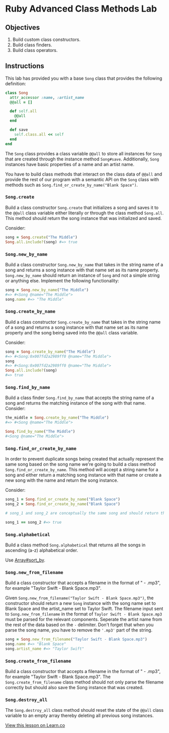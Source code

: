 # Ruby Advanced Class Methods Lab

## Objectives

1. Build custom class constructors.
2. Build class finders.
3. Build class operators.

## Instructions

This lab has provided you with a base `Song` class that provides the following definition:

```ruby
class Song
  attr_accessor :name, :artist_name
  @@all = []

  def self.all
    @@all
  end

  def save
    self.class.all << self
  end
end
```

The `Song` class provides a class variable `@@all` to store all instances for `Song` that are created through the instance method `Song#save`. Additionally, `Song` instances have basic properties of a name and an artist name.

You have to build class methods that interact on the class data of `@@all` and provide the rest of our program with a semantic API on the `Song` class with methods such as `Song.find_or_create_by_name("Blank Space")`.

### `Song.create`

Build a class constructor `Song.create` that initializes a song and saves it to the `@@all` class variable either literally or through the class method `Song.all`. This method should return the song instance that was initialized and saved.

Consider:

```ruby
song = Song.create("The Middle")
Song.all.include?(song) #=> true
```

### `Song.new_by_name`

Build a class constructor `Song.new_by_name` that takes in the string name of a song and returns a song instance with that name set as its name property. `Song.new_by_name` should return an instance of `Song` and not a simple string or anything else. Implement the following functionality:

```ruby
song = Song.new_by_name("The Middle")
#=> #<Song @name="The Middle">
song.name #=> "The Middle"
```

### `Song.create_by_name`

Build a class constructor `Song.create_by_name` that takes in the string name of a song and returns a song instance with that name set as its name property and the song being saved into the `@@all` class variable.

Consider:

```ruby
song = Song.create_by_name("The Middle")
#=> #<Song:0x007fd2a2989ff0 @name="The Middle">
song
#=> #<Song:0x007fd2a2989ff0 @name="The Middle">
Song.all.include?(song)
#=> true
```

### `Song.find_by_name`

Build a class finder `Song.find_by_name` that accepts the string name of a song and returns the matching instance of the song with that name. Consider:

```ruby
the_middle = Song.create_by_name("The Middle")
#=> #<Song @name="The Middle">

Song.find_by_name("The Middle")
#<Song @name="The Middle">
```

### `Song.find_or_create_by_name`

In order to prevent duplicate songs being created that actually represent the same song based on the song name we're going to build a class method `Song.find_or_create_by_name`. This method will accept a string name for a song and either return a matching song instance with that name or create a new song with the name and return the song instance.

Consider:

```ruby
song_1 = Song.find_or_create_by_name("Blank Space")
song_2 = Song.find_or_create_by_name("Blank Space")

# song_1 and song_2 are conceptually the same song and should return the same song instance because of `.find_or_create_by_name.`

song_1 == song_2 #=> true
```

### `Song.alphabetical`

Build a class method `Song.alphabetical` that returns all the songs in ascending (a-z) alphabetical order.

Use [Array#sort_by](http://ruby-doc.org/core-2.2.3/Enumerable.html#method-i-sort_by).

### `Song.new_from_filename`

Build a class constructor that accepts a filename in the format of "<Artist Name> - <Song Name>.mp3", for example "Taylor Swift - Blank Space.mp3".

Given `Song.new_from_filename("Taylor Swift - Blank Space.mp3")`, the constructor should return a new `Song` instance with the song name set to Blank Space and the artist_name set to Taylor Swift. The filename input sent to `Song.new_from_filename` in the format of `Taylor Swift - Blank Space.mp3` must be parsed for the relevant components. Seperate the artist name from the rest of the data based on the ` - ` delimiter. Don't forget that when you parse the song name, you have to remove the `'.mp3'` part of the string.

```ruby
song = Song.new_from_filename("Taylor Swift - Blank Space.mp3")
song.name #=> "Blank Space"
song.artist_name #=> "Taylor Swift"
```

### `Song.create_from_filename`

Build a class constructor that accepts a filename in the format of "<Artist Name> - <Song Name>.mp3", for example "Taylor Swift - Blank Space.mp3". The `Song.create_from_filename` class method should not only parse the filename correctly but should also save the Song instance that was created.

### `Song.destroy_all`

The `Song.destroy_all` class method should reset the state of the `@@all` class variable to an empty array thereby deleting all previous song instances.

<a href='https://learn.co/lessons/ruby-advanced-class-methods-lab' data-visibility='hidden'>View this lesson on Learn.co</a>
